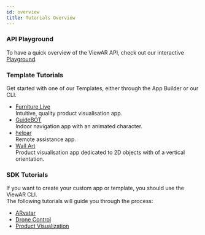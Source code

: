 ```yaml
---
id: overview
title: Tutorials Overview
---
```


### API Playground

To have a quick overview of the ViewAR API, check out our interactive [Playground](https://webversion.viewar.com/com.viewar.apitutorial/100/).

### Template Tutorials

Get started with one of our Templates, either through the App Builder or our CLI.

- [Furniture Live](./template_tutorials/furniture_live.md)  
  Intuitive, quality product visualisation app.
- [GuideBOT](./template_tutorials/guidebot.md)  
  Indoor navigation app with an animated character.
- [helpar](./template_tutorials/helpar.md)  
  Remote assistance app.
- [Wall Art](./template_tutorials/wallart.md)  
  Product visualisation app dedicated to 2D objects with of a vertical orientation.

### SDK Tutorials

If you want to create your custom app or template, you should use the ViewAR CLI.  
The following tutorials will guide you through the process:

- [ARvatar](./sdk_tutorials/arvatar.md)
- [Drone Control](./sdk_tutorials/drone.md)
- [Product Visualization](./sdk_tutorials/product_visualization.md)
